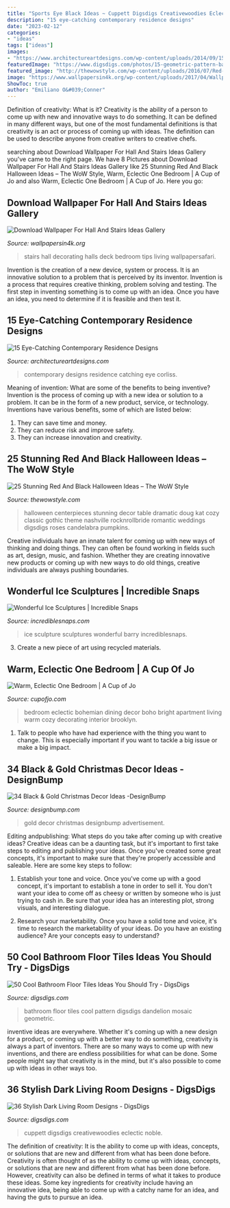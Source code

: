 ```yaml
---
title: "Sports Eye Black Ideas ~ Cuppett Digsdigs Creativewoodies Eclectic Noble"
description: "15 eye-catching contemporary residence designs"
date: "2023-02-12"
categories:
- "ideas"
tags: ["ideas"]
images:
- "https://www.architectureartdesigns.com/wp-content/uploads/2014/09/15-Eye-Catching-Contemporary-Residence-Designs-2-630x945.jpg"
featuredImage: "https://www.digsdigs.com/photos/15-geometric-pattern-bathroom-floor-tiles.jpg"
featured_image: "http://thewowstyle.com/wp-content/uploads/2016/07/Red-And-Black-Centrepiece-Halloween-Ideas.jpg"
image: "https://www.wallpapersin4k.org/wp-content/uploads/2017/04/Wallpaper-For-Hall-And-Stairs-Ideas-5.jpg"
ShowToc: true
author: "Emiliano O&#039;Conner"
---
```



Definition of creativity: What is it?
Creativity is the ability of a person to come up with new and innovative ways to do something. It can be defined in many different ways, but one of the most fundamental definitions is that creativity is an act or process of coming up with ideas. The definition can be used to describe anyone from creative writers to creative chefs.

	

		
searching about Download Wallpaper For Hall And Stairs Ideas Gallery you've came to the right page. We have 8 Pictures about Download Wallpaper For Hall And Stairs Ideas Gallery like 25 Stunning Red And Black Halloween Ideas – The WoW Style, Warm, Eclectic One Bedroom | A Cup of Jo and also Warm, Eclectic One Bedroom | A Cup of Jo. Here you go:
		
    
## Download Wallpaper For Hall And Stairs Ideas Gallery

<img loading=lazy src="https://www.wallpapersin4k.org/wp-content/uploads/2017/04/Wallpaper-For-Hall-And-Stairs-Ideas-5.jpg" onerror="this.onerror=null;this.src='https://tse3.mm.bing.net/th?id=OIP.tqmHffp49QYPmv7BQJ1EXQHaLH&amp;pid=15.1';" alt="Download Wallpaper For Hall And Stairs Ideas Gallery">

_Source: wallpapersin4k.org_

>stairs hall decorating halls deck bedroom tips living wallpapersafari. 

	

Invention is the creation of a new device, system or process. It is an innovative solution to a problem that is perceived by its inventor. Invention is a process that requires creative thinking, problem solving and testing. The first step in inventing something is to come up with an idea. Once you have an idea, you need to determine if it is feasible and then test it.

    
## 15 Eye-Catching Contemporary Residence Designs

<img loading=lazy src="https://www.architectureartdesigns.com/wp-content/uploads/2014/09/15-Eye-Catching-Contemporary-Residence-Designs-2-630x945.jpg" onerror="this.onerror=null;this.src='https://tse2.mm.bing.net/th?id=OIP.KOZPEvUwDd8I5-oDsP9iaAHaLH&amp;pid=15.1';" alt="15 Eye-Catching Contemporary Residence Designs">

_Source: architectureartdesigns.com_

>contemporary designs residence catching eye corliss. 

	

Meaning of invention: What are some of the benefits to being inventive?
Invention is the process of coming up with a new idea or solution to a problem. It can be in the form of a new product, service, or technology. Inventions have various benefits, some of which are listed below: 
1. They can save time and money.
2. They can reduce risk and improve safety. 
3. They can increase innovation and creativity.

    
## 25 Stunning Red And Black Halloween Ideas – The WoW Style

<img loading=lazy src="http://thewowstyle.com/wp-content/uploads/2016/07/Red-And-Black-Centrepiece-Halloween-Ideas.jpg" onerror="this.onerror=null;this.src='https://tse2.mm.bing.net/th?id=OIP.rCOtQGLYuWbuKG0j4aCl1gHaLF&amp;pid=15.1';" alt="25 Stunning Red And Black Halloween Ideas – The WoW Style">

_Source: thewowstyle.com_

>halloween centerpieces stunning decor table dramatic doug kat cozy classic gothic theme nashville rocknrollbride romantic weddings digsdigs roses candelabra pumpkins. 

	

Creative individuals have an innate talent for coming up with new ways of thinking and doing things. They can often be found working in fields such as art, design, music, and fashion. Whether they are creating innovative new products or coming up with new ways to do old things, creative individuals are always pushing boundaries.

    
## Wonderful Ice Sculptures | Incredible Snaps

<img loading=lazy src="https://www.incrediblesnaps.com/wp-content/uploads/2013/10/wonderful-ice-sculpture-3.jpg" onerror="this.onerror=null;this.src='https://tse4.mm.bing.net/th?id=OIP.2674TFm5TCMY11honzzdOQHaJ4&amp;pid=15.1';" alt="Wonderful Ice Sculptures | Incredible Snaps">

_Source: incrediblesnaps.com_

>ice sculpture sculptures wonderful barry incrediblesnaps. 

	

3. Create a new piece of art using recycled materials.

    
## Warm, Eclectic One Bedroom | A Cup Of Jo

<img loading=lazy src="http://cupofjo.com/wp-content/uploads/2016/01/park-slope-house-tour.jpg" onerror="this.onerror=null;this.src='https://tse3.mm.bing.net/th?id=OIP.ZKSGG6y454wWJPKQ5ziqmwHaKt&amp;pid=15.1';" alt="Warm, Eclectic One Bedroom | A Cup of Jo">

_Source: cupofjo.com_

>bedroom eclectic bohemian dining decor boho bright apartment living warm cozy decorating interior brooklyn. 

	

1. Talk to people who have had experience with the thing you want to change. This is especially important if you want to tackle a big issue or make a big impact.

    
## 34 Black &amp; Gold Christmas Decor Ideas -DesignBump

<img loading=lazy src="https://designbump.com/wp-content/uploads/2015/12/Glittering-Black-And-Gold-Christmas-Decor-ideas-5.jpg" onerror="this.onerror=null;this.src='https://tse1.mm.bing.net/th?id=OIP._AB_uWRmnw__KttoXs4J_gHaLH&amp;pid=15.1';" alt="34 Black &amp; Gold Christmas Decor Ideas -DesignBump">

_Source: designbump.com_

>gold decor christmas designbump advertisement. 

	

Editing andpublishing: What steps do you take after coming up with creative ideas?
Creative ideas can be a daunting task, but it's important to first take steps to editing and publishing your ideas. Once you've created some great concepts, it's important to make sure that they're properly accessible and saleable. Here are some key steps to follow:
1. Establish your tone and voice. Once you've come up with a good concept, it's important to establish a tone in order to sell it. You don't want your idea to come off as cheesy or written by someone who is just trying to cash in. Be sure that your idea has an interesting plot, strong visuals, and interesting dialogue.

2. Research your marketability. Once you have a solid tone and voice, it's time to research the marketability of your ideas. Do you have an existing audience? Are your concepts easy to understand?

    
## 50 Cool Bathroom Floor Tiles Ideas You Should Try - DigsDigs

<img loading=lazy src="https://www.digsdigs.com/photos/15-geometric-pattern-bathroom-floor-tiles.jpg" onerror="this.onerror=null;this.src='https://tse4.mm.bing.net/th?id=OIP.NYhq-cIDBaEAe4Vi0U__lAHaLM&amp;pid=15.1';" alt="50 Cool Bathroom Floor Tiles Ideas You Should Try - DigsDigs">

_Source: digsdigs.com_

>bathroom floor tiles cool pattern digsdigs dandelion mosaic geometric. 

	

inventive ideas are everywhere. Whether it's coming up with a new design for a product, or coming up with a better way to do something, creativity is always a part of inventors. There are so many ways to come up with new inventions, and there are endless possibilities for what can be done. Some people might say that creativity is in the mind, but it's also possible to come up with ideas in other ways too.

    
## 36 Stylish Dark Living Room Designs - DigsDigs

<img loading=lazy src="https://www.digsdigs.com/photos/stylish-dark-living-room-designs-19.jpg" onerror="this.onerror=null;this.src='https://tse3.mm.bing.net/th?id=OIP.tvknlHcxxRxIJRwdqCDT9wHaLH&amp;pid=15.1';" alt="36 Stylish Dark Living Room Designs - DigsDigs">

_Source: digsdigs.com_

>cuppett digsdigs creativewoodies eclectic noble. 

	

The definition of creativity: It is the ability to come up with ideas, concepts, or solutions that are new and different from what has been done before.
Creativity is often thought of as the ability to come up with ideas, concepts, or solutions that are new and different from what has been done before. However, creativity can also be defined in terms of what it takes to produce these ideas. Some key ingredients for creativity include having an innovative idea, being able to come up with a catchy name for an idea, and having the guts to pursue an idea.

